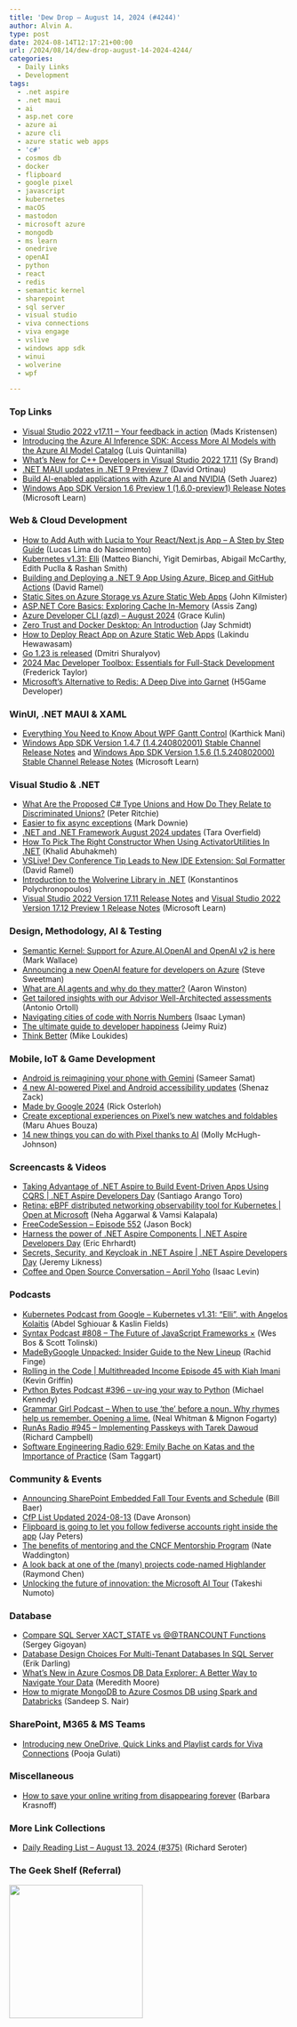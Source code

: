 ```yaml
---
title: 'Dew Drop – August 14, 2024 (#4244)'
author: Alvin A.
type: post
date: 2024-08-14T12:17:21+00:00
url: /2024/08/14/dew-drop-august-14-2024-4244/
categories:
  - Daily Links
  - Development
tags:
  - .net aspire
  - .net maui
  - ai
  - asp.net core
  - azure ai
  - azure cli
  - azure static web apps
  - 'c#'
  - cosmos db
  - docker
  - flipboard
  - google pixel
  - javascript
  - kubernetes
  - macOS
  - mastodon
  - microsoft azure
  - mongodb
  - ms learn
  - onedrive
  - openAI
  - python
  - react
  - redis
  - semantic kernel
  - sharepoint
  - sql server
  - visual studio
  - viva connections
  - viva engage
  - vslive
  - windows app sdk
  - winui
  - wolverine
  - wpf

---
```

### <a name="top"></a>Top Links

  * <a href="https://devblogs.microsoft.com/visualstudio/visual-studio-2022-v17-11-your-feedback-in-action/" target="_blank" rel="noopener">Visual Studio 2022 v17.11 – Your feedback in action</a> (Mads Kristensen)
  * <a href="https://devblogs.microsoft.com/dotnet/azure-ai-model-catalog-dotnet-inference-sdk/" target="_blank" rel="noopener">Introducing the Azure AI Inference SDK: Access More AI Models with the Azure AI Model Catalog</a> (Luis Quintanilla)
  * <a href="https://devblogs.microsoft.com/cppblog/whats-new-for-c-developers-in-visual-studio-2022-17-11/" target="_blank" rel="noopener">What’s New for C++ Developers in Visual Studio 2022 17.11</a> (Sy Brand)
  * <a href="https://github.com/dotnet/maui/discussions/24219" target="_blank" rel="noopener">.NET MAUI updates in .NET 9 Preview 7</a> (David Ortinau)
  * <a href="https://azure.microsoft.com/en-us/blog/build-ai-enabled-applications-with-azure-ai-and-nvidia/" target="_blank" rel="noopener">Build AI-enabled applications with Azure AI and NVIDIA</a> (Seth Juarez)
  * <a href="https://learn.microsoft.com/en-us/windows/apps/windows-app-sdk/preview-channel#version-16-preview-1-160-preview1" target="_blank" rel="noopener">Windows App SDK Version 1.6 Preview 1 (1.6.0-preview1) Release Notes</a> (Microsoft Learn)



### <a name="web"></a>Web & Cloud Development

  * <a href="https://wasp-lang.dev/blog/2024/08/13/how-to-add-auth-with-lucia-to-your-react-nextjs-app" target="_blank" rel="noopener">How to Add Auth with Lucia to Your React/Next.js App &#8211; A Step by Step Guide</a> (Lucas Lima do Nascimento)
  * <a href="https://kubernetes.io/blog/2024/08/13/kubernetes-v1-31-release/" target="_blank" rel="noopener">Kubernetes v1.31: Elli</a> (Matteo Bianchi, Yigit Demirbas, Abigail McCarthy, Edith Puclla & Rashan Smith)
  * <a href="https://visualstudiomagazine.com/Articles/2024/08/12/Building-and-Deploying-a-NET-9-App-Using-Azure-Bicep-and-GitHub-Actions.aspx" target="_blank" rel="noopener">Building and Deploying a .NET 9 App Using Azure, Bicep and GitHub Actions</a> (David Ramel)
  * <a href="https://www.blueboxes.co.uk/static-sites-on-azure-storage-vs-azure-static-web-apps/" target="_blank" rel="noopener">Static Sites on Azure Storage vs Azure Static Web Apps</a> (John Kilmister)
  * <a href="https://www.telerik.com/blogs/aspnet-core-basics-exploring-cache-memory" target="_blank" rel="noopener">ASP.NET Core Basics: Exploring Cache In-Memory</a> (Assis Zang)
  * <a href="https://devblogs.microsoft.com/azure-sdk/azure-developer-cli-azd-august-2024/" target="_blank" rel="noopener">Azure Developer CLI (azd) – August 2024</a> (Grace Kulin)
  * <a href="https://www.docker.com/blog/zero-trust-and-docker-desktop-an-introduction/" target="_blank" rel="noopener">Zero Trust and Docker Desktop: An Introduction</a> (Jay Schmidt)
  * <a href="https://www.syncfusion.com/blogs/post/deploy-react-app-on-azure-static-web-apps" target="_blank" rel="noopener">How to Deploy React App on Azure Static Web Apps</a> (Lakindu Hewawasam)
  * <a href="https://go.dev/blog/go1.23" target="_blank" rel="noopener">Go 1.23 is released</a> (Dmitri Shuralyov)
  * <a href="https://medium.com/@Fredtaylor1/2024-mac-developer-toolbox-essentials-for-full-stack-development-ff90c48fa7ec" target="_blank" rel="noopener">2024 Mac Developer Toolbox: Essentials for Full-Stack Development</a> (Frederick Taylor)
  * <a href="https://blog.devops.dev/microsofts-alternative-to-redis-a-deep-dive-into-garnet-1630e4b33a51" target="_blank" rel="noopener">Microsoft’s Alternative to Redis: A Deep Dive into Garnet</a> (H5Game Developer)



### <a name="silverlight"></a>WinUI, .NET MAUI & XAML

  * <a href="https://www.syncfusion.com/blogs/post/everything-about-wpf-gantt-control?utm_source=alvinashcraft&utm_medium=email&utm_campaign=alvinashcraft_blog_edmaug24" target="_blank" rel="noopener">Everything You Need to Know About WPF Gantt Control</a> (Karthick Mani)
  * <a href="https://learn.microsoft.com/en-us/windows/apps/windows-app-sdk/release-notes-archive/stable-channel-1.4#version-147-14240802001" target="_blank" rel="noopener">Windows App SDK Version 1.4.7 (1.4.240802001) Stable Channel Release Notes</a> and <a href="https://learn.microsoft.com/en-us/windows/apps/windows-app-sdk/stable-channel#version-156-15240802000" target="_blank" rel="noopener">Windows App SDK Version 1.5.6 (1.5.240802000) Stable Channel Release Notes</a> (Microsoft Learn)



### <a name="dotnet"></a>Visual Studio & .NET

  * <a href="http://blog.peterritchie.com/posts/what-are-the-proposed-csharp-type-unions-and-how-do-they-relate-to-discriminated-unions" target="_blank" rel="noopener">What Are the Proposed C# Type Unions and How Do They Relate to Discriminated Unions?</a> (Peter Ritchie)
  * <a href="https://www.poppastring.com/blog/easier-to-fix-async-exceptions" target="_blank" rel="noopener">Easier to fix async exceptions</a> (Mark Downie)
  * <a href="https://devblogs.microsoft.com/dotnet/dotnet-and-dotnet-framework-august-2024-updates/" target="_blank" rel="noopener">.NET and .NET Framework August 2024 updates</a> (Tara Overfield)
  * <a href="https://khalidabuhakmeh.com/how-to-pick-the-right-constructor-when-using-activatorutilities-in-dotnet" target="_blank" rel="noopener">How To Pick The Right Constructor When Using ActivatorUtilities In .NET</a> (Khalid Abuhakmeh)
  * <a href="https://visualstudiomagazine.com/Articles/2024/08/13/VSLive-Dev-Conference-Tip-Leads-to-New-IDE-Extension-Sql-Formatter.aspx" target="_blank" rel="noopener">VSLive! Dev Conference Tip Leads to New IDE Extension: Sql Formatter</a> (David Ramel)
  * <a href="https://code-maze.com/dotnet-wolverine-library/" target="_blank" rel="noopener">Introduction to the Wolverine Library in .NET</a> (Konstantinos Polychronopoulos)
  * <a href="https://learn.microsoft.com/en-us/visualstudio/releases/2022/release-notes#version-1711" target="_blank" rel="noopener">Visual Studio 2022 Version 17.11 Release Notes</a> and <a href="https://learn.microsoft.com/en-us/visualstudio/releases/2022/release-notes-preview#version-1712-preview-1" target="_blank" rel="noopener">Visual Studio 2022 Version 17.12 Preview 1 Release Notes</a> (Microsoft Learn)



### <a name="design"></a>Design, Methodology, AI & Testing

  * <a href="https://devblogs.microsoft.com/semantic-kernel/support-for-azure-ai-openai-and-openai-v2-is-here/" target="_blank" rel="noopener">Semantic Kernel: Support for Azure.AI.OpenAI and OpenAI v2 is here</a> (Mark Wallace)
  * <a href="https://azure.microsoft.com/en-us/blog/announcing-a-new-openai-feature-for-developers-on-azure/" target="_blank" rel="noopener">Announcing a new OpenAI feature for developers on Azure</a> (Steve Sweetman)
  * <a href="https://github.blog/ai-and-ml/generative-ai/what-are-ai-agents-and-why-do-they-matter/" target="_blank" rel="noopener">What are AI agents and why do they matter?</a> (Aaron Winston)
  * <a href="https://techcommunity.microsoft.com/t5/finops-blog/get-tailored-insights-with-our-advisor-well-architected/ba-p/4218239" target="_blank" rel="noopener">Get tailored insights with our Advisor Well-Architected assessments</a> (Antonio Ortoll)
  * <a href="https://stackoverflow.blog/2024/08/13/navigating-cities-of-code-with-norris-numbers/" target="_blank" rel="noopener">Navigating cities of code with Norris Numbers</a> (Isaac Lyman)
  * <a href="https://github.blog/engineering/engineering-principles/the-ultimate-guide-to-developer-happiness/" target="_blank" rel="noopener">The ultimate guide to developer happiness</a> (Jeimy Ruiz)
  * <a href="https://www.oreilly.com/radar/think-better/" target="_blank" rel="noopener">Think Better</a> (Mike Loukides)



### <a name="mobile"></a>Mobile, IoT & Game Development

  * <a href="https://blog.google/products/android/android-gemini-google-ai/" target="_blank" rel="noopener">Android is reimagining your phone with Gemini</a> (Sameer Samat)
  * <a href="https://blog.google/outreach-initiatives/accessibility/google-pixel-camera-accessibility-update-2024/" target="_blank" rel="noopener">4 new AI-powered Pixel and Android accessibility updates</a> (Shenaz Zack)
  * <a href="https://blog.google/products/platforms-devices/made-by-google-2024-collection/" target="_blank" rel="noopener">Made by Google 2024</a> (Rick Osterloh)
  * <a href="http://android-developers.googleblog.com/2024/08/create-exceptional-experiences-pixel-new-watches-and-foldables.html" target="_blank" rel="noopener">Create exceptional experiences on Pixel’s new watches and foldables</a> (Maru Ahues Bouza)
  * <a href="https://blog.google/products/pixel/google-pixel-9-new-ai-features/" target="_blank" rel="noopener">14 new things you can do with Pixel thanks to AI</a> (Molly McHugh-Johnson)



### <a name="videos"></a>Screencasts & Videos

  * <a href="http://www.youtube.com/watch?v=Sa5zOcmPbNc" target="_blank" rel="noopener">Taking Advantage of .NET Aspire to Build Event-Driven Apps Using CQRS | .NET Aspire Developers Day</a> (Santiago Arango Toro)
  * <a href="http://www.youtube.com/watch?v=tTaWFrIrZQM" target="_blank" rel="noopener">Retina: eBPF distributed networking observability tool for Kubernetes | Open at Microsoft</a> (Neha Aggarwal & Vamsi Kalapala)
  * <a href="http://www.youtube.com/watch?v=eZZTKKRdOhY" target="_blank" rel="noopener">FreeCodeSession &#8211; Episode 552</a> (Jason Bock)
  * <a href="http://www.youtube.com/watch?v=istmgTDtSSQ" target="_blank" rel="noopener">Harness the power of .NET Aspire Components | .NET Aspire Developers Day</a> (Eric Ehrhardt)
  * <a href="http://www.youtube.com/watch?v=xjsB8dOLV-I" target="_blank" rel="noopener">Secrets, Security, and Keycloak in .NET Aspire | .NET Aspire Developers Day</a> (Jeremy Likness)
  * <a href="http://www.youtube.com/watch?v=3a_U_2R_mr4" target="_blank" rel="noopener">Coffee and Open Source Conversation &#8211; April Yoho</a> (Isaac Levin)



### <a name="podcasts"></a>Podcasts

  * <a href="http://sites.libsyn.com/419861/kubernetes-v131-elli-with-angelos-kolaitis" target="_blank" rel="noopener">Kubernetes Podcast from Google &#8211; Kubernetes v1.31: &#8220;Elli&#8221;, with Angelos Kolaitis</a> (Abdel Sghiouar & Kaslin Fields)
  * <a href="https://syntax.fm/808" target="_blank" rel="noopener">Syntax Podcast #808 &#8211; The Future of JavaScript Frameworks ×</a> (Wes Bos & Scott Tolinski)
  * <a href="https://shows.acast.com/made-by-google-podcast/episodes/66bbb6a69c1f916f7e7e9c18" target="_blank" rel="noopener">MadeByGoogle Unpacked: Insider Guide to the New Lineup</a> (Rachid Finge)
  * <a href="https://share.transistor.fm/s/78821d7e" target="_blank" rel="noopener">Rolling in the Code | Multithreaded Income Episode 45 with Kiah Imani</a> (Kevin Griffin)
  * <a href="https://pythonbytes.fm/episodes/show/396/uv-ing-your-way-to-python" target="_blank" rel="noopener">Python Bytes Podcast #396 &#8211; uv-ing your way to Python</a> (Michael Kennedy)
  * <a href="https://grammar-girl.simplecast.com/episodes/rhymes-Q0U0ovWu" target="_blank" rel="noopener">Grammar Girl Podcast &#8211; When to use &#8216;the&#8217; before a noun. Why rhymes help us remember. Opening a lime.</a> (Neal Whitman & Mignon Fogarty)
  * <a href="https://runasradio.com/Shows/Show/945" target="_blank" rel="noopener">RunAs Radio #945 &#8211; Implementing Passkeys with Tarek Dawoud</a> (Richard Campbell)
  * <a href="https://se-radio.net/2024/08/se-radio-629-emily-bache-on-katas-and-the-importance-of-practice/" target="_blank" rel="noopener">Software Engineering Radio 629: Emily Bache on Katas and the Importance of Practice</a> (Sam Taggart)



### <a name="events"></a>Community & Events

  * <a href="https://techcommunity.microsoft.com/t5/microsoft-sharepoint-blog/announcing-sharepoint-embedded-fall-tour-events-and-schedule/ba-p/4217935" target="_blank" rel="noopener">Announcing SharePoint Embedded Fall Tour Events and Schedule</a> (Bill Baer)
  * <a href="https://www.codosaur.us/blog/cfp-list-updated-2024-08-13" target="_blank" rel="noopener">CfP List Updated 2024-08-13</a> (Dave Aronson)
  * <a href="https://www.theverge.com/2024/8/13/24218868/flipboard-fediverse-inside-app" target="_blank" rel="noopener">Flipboard is going to let you follow fediverse accounts right inside the app</a> (Jay Peters)
  * <a href="https://www.cncf.io/blog/2024/08/13/the-benefits-of-mentoring-and-the-cncf-mentorship-program/" target="_blank" rel="noopener">The benefits of mentoring and the CNCF Mentorship Program</a> (Nate Waddington)
  * <a href="https://devblogs.microsoft.com/oldnewthing/20240813-00/?p=110127" target="_blank" rel="noopener">A look back at one of the (many) projects code-named Highlander</a> (Raymond Chen)
  * <a href="https://blogs.microsoft.com/blog/2024/08/13/unlocking-the-future-of-innovation-the-microsoft-ai-tour/" target="_blank" rel="noopener">Unlocking the future of innovation: the Microsoft AI Tour</a> (Takeshi Numoto)



### <a name="sql"></a>Database

  * <a href="https://www.mssqltips.com/sqlservertip/8059/compare-sql-server-xactstate-vs-trancount-functions/" target="_blank" rel="noopener">Compare SQL Server XACT_STATE vs @@TRANCOUNT Functions</a> (Sergey Gigoyan)
  * <a href="https://erikdarling.com/database-design-choices-for-multi-tenant-databases-in-sql-server/" target="_blank" rel="noopener">Database Design Choices For Multi-Tenant Databases In SQL Server</a> (Erik Darling)
  * <a href="https://devblogs.microsoft.com/cosmosdb/a-better-way-to-navigate-your-data/" target="_blank" rel="noopener">What’s New in Azure Cosmos DB Data Explorer: A Better Way to Navigate Your Data</a> (Meredith Moore)
  * <a href="https://devblogs.microsoft.com/cosmosdb/mongo-migrations-spark-databricks/" target="_blank" rel="noopener">How to migrate MongoDB to Azure Cosmos DB using Spark and Databricks</a> (Sandeep S. Nair)



### <a name="sp"></a>SharePoint, M365 & MS Teams

  * <a href="https://techcommunity.microsoft.com/t5/viva-connections-blog/introducing-new-onedrive-quick-links-and-playlist-cards-for-viva/ba-p/4216816" target="_blank" rel="noopener">Introducing new OneDrive, Quick Links and Playlist cards for Viva Connections</a> (Pooja Gulati)



### <a name="misc"></a>Miscellaneous

  * <a href="https://www.theverge.com/24218943/archive-article-writing-authory-journalist" target="_blank" rel="noopener">How to save your online writing from disappearing forever</a> (Barbara Krasnoff)



### <a name="links"></a>More Link Collections

  * <a href="https://seroter.com/2024/08/13/daily-reading-list-august-13-2024-375/" target="_blank" rel="noopener">Daily Reading List – August 13, 2024 (#375)</a> (Richard Seroter)



### <a name="shelf"></a>The Geek Shelf (Referral)

<a href="https://www.amazon.com/dp/1491976705/?tag=amavin-20" target="_blank" rel="noopener"><img loading="lazy" decoding="async" width="240" height="240" style="border: 0px currentcolor; border-image: none; background-image: none;" src="https://m.media-amazon.com/images/I/51nk9Pi074L._SS135_.jpg" border="0" /></a>